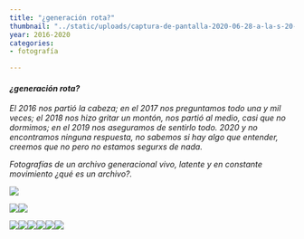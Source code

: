 ```yaml
---
title: "¿generación rota?"
thumbnail: "../static/uploads/captura-de-pantalla-2020-06-28-a-la-s-20-32-51.png"
year: 2016-2020
categories:
- fotografía

---
```

#### _¿generación rota?_ 

_El 2016 nos partió la cabeza; en el 2017 nos preguntamos todo una y mil veces; el 2018 nos hizo gritar un montón, nos partió al medio, casi que no dormimos; en el 2019 nos aseguramos de sentirlo todo. 2020 y no encontramos ninguna respuesta, no sabemos si hay algo que entender, creemos que no pero no estamos segurxs de nada._

_Fotografías de un archivo generacional vivo, latente y en constante movimiento ¿qué es un archivo?._

![](../static/uploads/generacion-rota.jpg)

![](../static/uploads/generacion-rota2.jpg)![](../static/uploads/generacion-rota3.jpg)

![](../static/uploads/generacion-rota4.jpg)![](../static/uploads/generacion-rota5.jpg)![](../static/uploads/generacion-rota6.jpg)![](../static/uploads/generacion-rota7.jpg)![](../static/uploads/generacion-rota8.jpg)![](../static/uploads/generacion-rota9.jpg)
